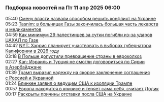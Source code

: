 <h3>Подборка новостей на Пт 11 апр 2025 06:00</h3><!--2025-04-11 05:40:06-->
<div class="rssn table">
  <span class="smaller gray hspace">05:40</span> <a class="nodecor" href="https://news.rambler.ru/world/54495022-smenu-vlasti-nazvali-sposobom-reshit-konflikt-na-ukraine/">Смену власти назвали способом решить конфликт на Украине</a>
</div>
<div class="rssn table">
  <span class="smaller gray hspace">05:23</span> <a class="nodecor" href="https://news.rambler.ru/world/54495009-tasnim-v-bolnitsah-gazy-zakonchilas-bolshaya-chast-lekarstv-i-medikamentov/">Tasnim: в больницах Газы закончилась большая часть лекарств и медикаментов</a>
</div>
<div class="rssn table">
  <span class="smaller gray hspace">04:59</span> <a class="nodecor" href="https://news.rambler.ru/world/54488499-kak-minimum-29-palestintsev-za-sutki-pogibli-iz-za-udarov-tsahal-po-gaze/">Как минимум 29 палестинцев за сутки погибли из-за ударов ЦАХАЛ по Газе</a>
</div>
<div class="rssn table">
  <span class="smaller gray hspace">04:42</span> <a class="nodecor" href="https://news.rambler.ru/world/54494953-nyt-harris-planiruet-uchastvovat-v-vyborah-gubernatora-kalifornii-v-2026-godu/">NYT: Харрис планирует участвовать в выборах губернатора Калифорнии в 2026 году</a>
</div>
<div class="rssn table">
  <span class="smaller gray hspace">03:18</span> <a class="nodecor" href="https://news.rambler.ru/world/54494854-v-polshe-dopustili-prevraschenie-strany-v-evrokolhoz/">В Польше допустили превращение страны в евроколхоз</a>
</div>
<div class="rssn table">
  <span class="smaller gray hspace">02:27</span> <a class="nodecor" href="https://news.rambler.ru/world/54492236-kan-izrail-i-turtsiya-ne-smogli-dogovoritsya-po-sirii-v-azerbaydzhane/">Kan: Израиль и Турция не смогли договориться по Сирии в Азербайджане</a>
</div>
<div class="rssn table">
  <span class="smaller gray hspace">01:39</span> <a class="nodecor" href="https://news.rambler.ru/world/54488280-tramp-vyrazil-nadezhdu-na-skoroe-zaklyuchenie-soglasheniya-s-rossiey-i-ukrainoy/">Трамп выразил надежду на скорое заключение соглашения с Россией и Украиной</a>
</div>
<div class="rssn table">
  <span class="smaller gray hspace">01:24</span> <a class="nodecor" href="https://news.rambler.ru/world/54494751-blinken-zayavil-o-veduschem-ssha-k-izolyatsii-trampe/">Блинкен заявил о ведущем США к изоляции Трампе</a>
</div>
<div class="rssn table">
  <span class="smaller gray hspace">00:57</span> <a class="nodecor" href="https://news.rambler.ru/world/54492990-evropa-nahoditsya-v-krizise-i-teryaet-sama-sebya-schitaet-dodik/">Европа находится в кризисе и теряет сама себя, считает Додик</a>
</div>
<div class="rssn table">
  <span class="smaller gray hspace">00:17</span> <a class="nodecor" href="https://news.rambler.ru/world/54494634-raskryty-prichiny-otstavki-posla-ssha-na-ukraine/">Раскрыты причины отставки посла США на Украине</a>
</div>